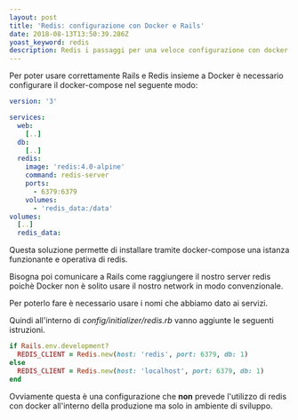 ```yaml
---
layout: post
title: 'Redis: configurazione con Docker e Rails'
date: 2018-08-13T13:50:39.286Z
yoast_keyword: redis
description: Redis i passaggi per una veloce configurazione con docker compose.
---
```


Per poter usare correttamente Rails e Redis insieme a Docker è necessario configurare il docker-compose nel seguente modo:

```yaml
version: '3'

services:
  web:
    [..]
  db:
    [..]
  redis:
    image: 'redis:4.0-alpine'
    command: redis-server
    ports:
      - 6379:6379
    volumes:
      - 'redis_data:/data'
volumes:
  [..]
  redis_data:
```

Questa soluzione permette di installare tramite docker-compose una istanza funzionante e operativa di redis.

Bisogna poi comunicare a Rails come raggiungere il nostro server redis poichè Docker non è solito usare il nostro network in modo convenzionale.

Per poterlo fare è necessario usare i nomi che abbiamo dato ai servizi.

Quindi all'interno di _config/initializer/redis.rb_ vanno aggiunte le seguenti istruzioni.

```ruby
if Rails.env.development?
  REDIS_CLIENT = Redis.new(host: 'redis', port: 6379, db: 1)
else
  REDIS_CLIENT = Redis.new(host: 'localhost', port: 6379, db: 1)
end
```

Ovviamente questa è una configurazione che __non__ prevede l'utilizzo di redis con docker all'interno della produzione ma solo in ambiente di sviluppo.
